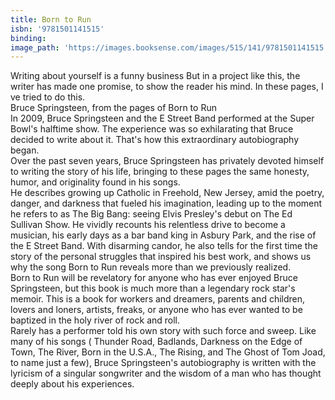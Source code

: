 ```yaml
---
title: Born to Run
isbn: '9781501141515'
binding:
image_path: 'https://images.booksense.com/images/515/141/9781501141515.jpg'
---
```



Writing about yourself is a funny business But in a project like this, the writer has made one promise, to show the reader his mind. In these pages, I ve tried to do this.&nbsp;
<br>Bruce Springsteen, from the pages of Born to Run&nbsp;
<br>In 2009, Bruce Springsteen and the E Street Band performed at the Super Bowl's halftime show. The experience was so exhilarating that Bruce decided to write about it. That's how this extraordinary autobiography began.&nbsp;
<br>Over the past seven years, Bruce Springsteen has privately devoted himself to writing the story of his life, bringing to these pages the same honesty, humor, and originality found in his songs.&nbsp;
<br>He describes growing up Catholic in Freehold, New Jersey, amid the poetry, danger, and darkness that fueled his imagination, leading up to the moment he refers to as The Big Bang: seeing Elvis Presley's debut on The Ed Sullivan Show. He vividly recounts his relentless drive to become a musician, his early days as a bar band king in Asbury Park, and the rise of the E Street Band. With disarming candor, he also tells for the first time the story of the personal struggles that inspired his best work, and shows us why the song Born to Run reveals more than we previously realized.&nbsp;
<br>Born to Run will be revelatory for anyone who has ever enjoyed Bruce Springsteen, but this book is much more than a legendary rock star's memoir. This is a book for workers and dreamers, parents and children, lovers and loners, artists, freaks, or anyone who has ever wanted to be baptized in the holy river of rock and roll.&nbsp;
<br>Rarely has a performer told his own story with such force and sweep. Like many of his songs ( Thunder Road, Badlands, Darkness on the Edge of Town, The River, Born in the U.S.A., The Rising, and The Ghost of Tom Joad, to name just a few), Bruce Springsteen's autobiography is written with the lyricism of a singular songwriter and the wisdom of a man who has thought deeply about his experiences.